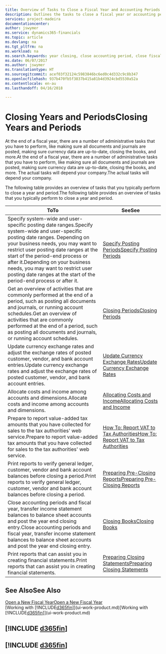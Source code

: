 ```yaml
---
title: Overview of Tasks to Close a Fiscal Year and Accounting Periods | Microsoft Docs
description: Outlines the tasks to close a fiscal year or accounting period, for example, making sure documents and journals are posted and verifying bank balances.
services: project-madeira
documentationcenter: 
author: jswymer
ms.service: dynamics365-financials
ms.topic: article
ms.devlang: na
ms.tgt_pltfrm: na
ms.workload: na
ms.search.keywords: year closing, close accounting period, close fiscal year, bank account detailed trial balance
ms.date: 06/07/2017
ms.author: jswymer
ms.translationtype: HT
ms.sourcegitcommit: acef03f32124c5983846bc6ed0c4d332c9c8b347
ms.openlocfilehash: 937b470fb5f3837b415a81b4d3924cbd5530a52a
ms.contentlocale: en-au
ms.lasthandoff: 04/16/2018

---
```

# <a name="closing-years-and-periods"></a><span data-ttu-id="ac5bd-103">Closing Years and Periods</span><span class="sxs-lookup"><span data-stu-id="ac5bd-103">Closing Years and Periods</span></span>
<span data-ttu-id="ac5bd-104">At the end of a fiscal year, there are a number of administrative tasks that you have to perform, like making sure all documents and journals are posted, making sure currency data are up-to-date, closing the books, and more.</span><span class="sxs-lookup"><span data-stu-id="ac5bd-104">At the end of a fiscal year, there are a number of administrative tasks that you have to perform, like making sure all documents and journals are posted, making sure currency data are up-to-date, closing the books, and more.</span></span> <span data-ttu-id="ac5bd-105">The actual tasks will depend your company.</span><span class="sxs-lookup"><span data-stu-id="ac5bd-105">The actual tasks will depend your company.</span></span>

<span data-ttu-id="ac5bd-106">The following table provides an overview of tasks that you typically perform to close a year and period.</span><span class="sxs-lookup"><span data-stu-id="ac5bd-106">The following table provides an overview of tasks that you typically perform to close a year and period.</span></span>

| <span data-ttu-id="ac5bd-107">To</span><span class="sxs-lookup"><span data-stu-id="ac5bd-107">To</span></span> | <span data-ttu-id="ac5bd-108">See</span><span class="sxs-lookup"><span data-stu-id="ac5bd-108">See</span></span> |
| --- | --- |
| <span data-ttu-id="ac5bd-109">Specify system-wide and user-specific posting date ranges.</span><span class="sxs-lookup"><span data-stu-id="ac5bd-109">Specify system-wide and user-specific posting date ranges.</span></span> <span data-ttu-id="ac5bd-110">Depending on your business needs, you may want to restrict user posting date ranges at the start of the period-end process or after it.</span><span class="sxs-lookup"><span data-stu-id="ac5bd-110">Depending on your business needs, you may want to restrict user posting date ranges at the start of the period-end process or after it.</span></span> |[<span data-ttu-id="ac5bd-111">Specify Posting Periods</span><span class="sxs-lookup"><span data-stu-id="ac5bd-111">Specify Posting Periods</span></span>](finance-how-specify-posting-periods.md) |
| <span data-ttu-id="ac5bd-112">Get an overview of activities that are commonly performed at the end of a period, such as posting all documents and journals, or running account schedules.</span><span class="sxs-lookup"><span data-stu-id="ac5bd-112">Get an overview of activities that are commonly performed at the end of a period, such as posting all documents and journals, or running account schedules.</span></span> |[<span data-ttu-id="ac5bd-113">Closing Periods</span><span class="sxs-lookup"><span data-stu-id="ac5bd-113">Closing Periods</span></span>](year-how-complete-period-end-processes.md) |
| <span data-ttu-id="ac5bd-114">Update currency exchange rates and adjust the exchange rates of posted customer, vendor, and bank account entries.</span><span class="sxs-lookup"><span data-stu-id="ac5bd-114">Update currency exchange rates and adjust the exchange rates of posted customer, vendor, and bank account entries.</span></span> |[<span data-ttu-id="ac5bd-115">Update Currency Exchange Rates</span><span class="sxs-lookup"><span data-stu-id="ac5bd-115">Update Currency Exchange Rates</span></span>](finance-how-update-currencies.md) |
| <span data-ttu-id="ac5bd-116">Allocate costs and income among accounts and dimensions.</span><span class="sxs-lookup"><span data-stu-id="ac5bd-116">Allocate costs and income among accounts and dimensions.</span></span> |[<span data-ttu-id="ac5bd-117">Allocating Costs and Income</span><span class="sxs-lookup"><span data-stu-id="ac5bd-117">Allocating Costs and Income</span></span>](year-allocate-costs-income.md) |
| <span data-ttu-id="ac5bd-118">Prepare to report value-added tax amounts that you have collected for sales to the tax authorities' web service.</span><span class="sxs-lookup"><span data-stu-id="ac5bd-118">Prepare to report value-added tax amounts that you have collected for sales to the tax authorities' web service.</span></span> |[<span data-ttu-id="ac5bd-119">How To: Report VAT to Tax Authorities</span><span class="sxs-lookup"><span data-stu-id="ac5bd-119">How To: Report VAT to Tax Authorities</span></span>](finance-how-report-vat.md)|
| <span data-ttu-id="ac5bd-120">Print reports to verify general ledger, customer, vendor and bank account balances before closing a period.</span><span class="sxs-lookup"><span data-stu-id="ac5bd-120">Print reports to verify general ledger, customer, vendor and bank account balances before closing a period.</span></span> |[<span data-ttu-id="ac5bd-121">Preparing Pre-Closing Reports</span><span class="sxs-lookup"><span data-stu-id="ac5bd-121">Preparing Pre-Closing Reports</span></span>](year-prepare-preclose-reports.md) |
| <span data-ttu-id="ac5bd-122">Close accounting periods and fiscal year, transfer income statement balances to balance sheet accounts and post the year end closing entry.</span><span class="sxs-lookup"><span data-stu-id="ac5bd-122">Close accounting periods and fiscal year, transfer income statement balances to balance sheet accounts and post the year end closing entry.</span></span> |[<span data-ttu-id="ac5bd-123">Closing Books</span><span class="sxs-lookup"><span data-stu-id="ac5bd-123">Closing Books</span></span>](year-close-books.md) |
| <span data-ttu-id="ac5bd-124">Print reports that can assist you in creating financial statements.</span><span class="sxs-lookup"><span data-stu-id="ac5bd-124">Print reports that can assist you in creating financial statements.</span></span> |[<span data-ttu-id="ac5bd-125">Preparing Closing Statements</span><span class="sxs-lookup"><span data-stu-id="ac5bd-125">Preparing Closing Statements</span></span>](year-prepare-close-statement.md) |

## <a name="see-also"></a><span data-ttu-id="ac5bd-126">See Also</span><span class="sxs-lookup"><span data-stu-id="ac5bd-126">See Also</span></span>
[<span data-ttu-id="ac5bd-127">Open a New Fiscal Year</span><span class="sxs-lookup"><span data-stu-id="ac5bd-127">Open a New Fiscal Year</span></span>](finance-how-open-new-fiscal-year.md)  
<span data-ttu-id="ac5bd-128">[Working with [!INCLUDE[d365fin](includes/d365fin_md.md)]](ui-work-product.md)</span><span class="sxs-lookup"><span data-stu-id="ac5bd-128">[Working with [!INCLUDE[d365fin](includes/d365fin_md.md)]](ui-work-product.md)</span></span>

## [!INCLUDE [d365fin](includes/free_trial_md.md)]  
## [!INCLUDE [d365fin](includes/training_link_md.md)]

